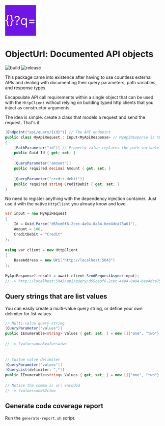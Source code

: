 <img src="images/icon.png" width="100" height="100" alt="icon">

# ObjectUrl: Documented API objects
![build](https://github.com/NMillard/ObjectUrl/actions/workflows/build.yml/badge.svg) 
![release](https://img.shields.io/nuget/vpre/ObjectUrl.Core)

This package came into existence after having to use countless external APIs and dealing with documenting
their query parameters, path variables, and response types.

Encapsulate API call requirements within a single object that can be used with the `HttpClient`
without relying on building typed http clients that you inject as constructor arguments.

The idea is simple: create a class that models a request and send the request. That's it.

```csharp
[Endpoint("api/query/{id}")] // The API endpoint
public class MyApiRequest : Input<MyApiResponse> // MyApiResponse is the expected JSON format
{
    [PathParameter("id")] // Property value replaces the path variable {id} 
    public Guid Id { get; set; }
    
    [QueryParameter("amount")]
    public required decimal Amount { get; set; }
    
    [QueryParameter("credit-debit")]
    public required string CreditDebit { get; set; }
}
```

No need to register anything with the dependency injection container. Just use it with the native `HttpClient` you already
know and love.

```csharp
var input = new MyApiRequest
{
    Id = Guid.Parse("d65ce0f6-2cec-4a94-8a84-bee4dca75a01"),
    Amount = 100,
    CreditDebit = "Credit"
};

using var client = new HttpClient
{
    BaseAddress = new Uri("http://localhost:5043")
};

MyApiResponse? result = await client.SendRequestAsync(input);
// -> http://localhost:5043/api/query/d65ce0f6-2cec-4a94-8a84-bee4dca75a01?amount=100&credit-debit=Credit
```

## Query strings that are list values
You can easily create a multi-value query string, or define your own delimiter for list values.

```csharp
// Multi-value query string
[QueryParameter("values")]
public IEnumerable<string> Values { get; set; } = new []{"one", "two"}

// -> ?values=one&values=two


// Custom value delimiter
[QueryParameter("values")]
[QueryList(delimiter: ",")]
public IEnumerable<string> Values { get; set; } = new []{"one", "two"}

// Notice the comma is url encoded
// -> ?values=one%2ctwo
```


## Generate code coverage report
Run the `generate-report.sh` script.